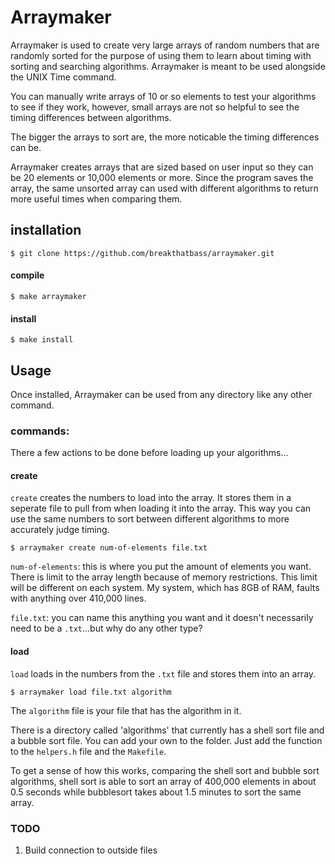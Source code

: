 # Arraymaker

Arraymaker is used to create very large arrays of random numbers that are randomly sorted for the purpose of using them to learn about timing with sorting and searching algorithms. Arraymaker is meant to be used alongside the UNIX Time command.

You can manually write arrays of 10 or so elements to test your algorithms to see if they work, however, small arrays are not so helpful to see the timing differences between algorithms.

The bigger the arrays to sort are, the more noticable the timing differences can be.

Arraymaker creates arrays that are sized based on user input so they can be 20 elements or 10,000 elements or more. Since the program saves the array, the same unsorted array can used with different algorithms to return more useful times when comparing them.

## installation
```
$ git clone https://github.com/breakthatbass/arraymaker.git
```

#### compile
```
$ make arraymaker
```

#### install
```
$ make install
```

## Usage

Once installed, Arraymaker can be used from any directory like any other command.

### commands:
There a few actions to be done before loading up your algorithms...

#### create

```create``` creates the numbers to load into the array. It stores them in a seperate file to pull from when loading it into the array. This way you can use the same numbers to sort between different algorithms to more accurately judge timing.

```
$ arraymaker create num-of-elements file.txt
```
```num-of-elements```: this is where you put the amount of elements you want. There is limit to the array length because of memory restrictions. This limit will be different on each system. My system, which has 8GB of RAM, faults with anything over 410,000 lines. 

```file.txt```: you can name this anything you want and it doesn't necessarily need to be a ```.txt```...but why do any other type?

#### load

```load``` loads in the numbers from the ```.txt``` file and stores them into an array.

```
$ arraymaker load file.txt algorithm
```
The ```algorithm``` file is your file that has the algorithm in it.

There is a directory called 'algorithms' that currently has a shell sort file and a bubble sort file. You can add your own to the folder. Just add the function to the ```helpers.h``` file and the ```Makefile```. 

To get a sense of how this works, comparing the shell sort and bubble sort algorithms, shell sort is able to sort an array of 400,000 elements in about 0.5 seconds while bubblesort takes about 1.5 minutes to sort the same array. 

### TODO
1. Build connection to outside files
